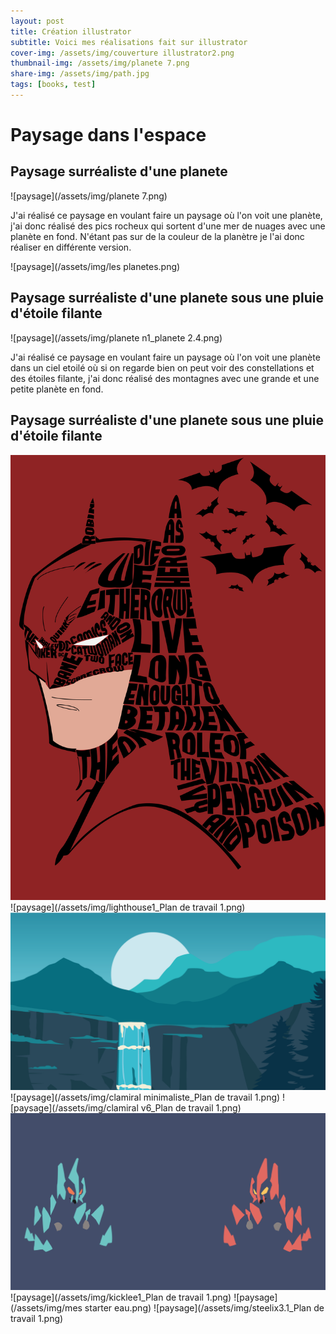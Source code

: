 ```yaml
---
layout: post
title: Création illustrator
subtitle: Voici mes réalisations fait sur illustrator
cover-img: /assets/img/couverture illustrator2.png
thumbnail-img: /assets/img/planete 7.png
share-img: /assets/img/path.jpg
tags: [books, test]
---
```

# Paysage dans l'espace

## Paysage surréaliste d'une planete

![paysage](/assets/img/planete 7.png)

J'ai réalisé ce paysage en voulant faire un paysage où l'on voit une planète, j'ai donc réalisé des pics rocheux qui sortent d'une mer de nuages avec une planète en fond. N'étant pas sur de la couleur de la planètre je l'ai donc réaliser en différente version.

![paysage](/assets/img/les planetes.png)

## Paysage surréaliste d'une planete sous une pluie d'étoile filante

![paysage](/assets/img/planete n1_planete 2.4.png)

J'ai réalisé ce paysage en voulant faire un paysage où l'on voit une planète dans un ciel etoilé où si on regarde bien on peut voir des constellations et des étoiles filante, j'ai donc réalisé des montagnes avec une grande et une petite planète en fond.

## Paysage surréaliste d'une planete sous une pluie d'étoile filante

![paysage](/assets/img/batman2_batman.png)
![paysage](/assets/img/lighthouse1_Plan de travail 1.png)
![paysage](/assets/img/cascade3.png)
![paysage](/assets/img/clamiral minimaliste_Plan de travail 1.png)
![paysage](/assets/img/clamiral v6_Plan de travail 1.png)
![paysage](/assets/img/gigalite.png)
![paysage](/assets/img/kicklee1_Plan de travail 1.png)
![paysage](/assets/img/mes starter eau.png)
![paysage](/assets/img/steelix3.1_Plan de travail 1.png)
